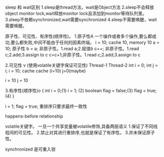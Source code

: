 sleep 和 wait区别
1.sleep是thread方法，wait是Object方法
2.sleep不会释放object monitor lock,wait释放monitor lock且添加到monitor等待队列里。
3.sleep不依赖synchronized,wait需要synchronized
4.sleep不需要唤醒，wait需要唤醒。




原子性、可见性、有序性(顺序性)。
1.原子性A
  一个操作或者多个操作,要么都成功,要么都失败,中间不能由于任何的因素终端。
  i = 10;
  cache 10, memory 10
  a = 10; 原子性
  b = a; 非原子性。1.read a;2.赋值b
  c++; 非原子性。1.read c;2.add;3.assign to c
  c=c+1;非原子性。1.read c;2.add;3.assign to c
  
2.可见性 v (使用volatile关键字保证可见性)
Thread-1            Thread-2
int i = 0;          int j = i;
i = 10;
cache               cache
(i=10)              j=0(maybe)

i = 10              j = 10

3.有序性(顺序性)o
{
    int i = 0;(1)
    i = 1;    (2)
    boolean flag = false;(3)
    flag = true;(4) 
}

i = 1;
flag = true;
重排序只要求最终一致性

happens-before relationship


volatile关键字。
一旦一个共享变量被volatile修饰,具备两层语义
1.保证了不同线程间的可见性。
2.禁止对其进行重排序,也就是保证了有序性。
3.并未保证原子性。


synchronized 是可重入锁 
  
